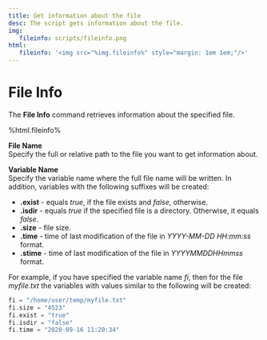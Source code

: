 ```yaml
---
title: Get information about the file
desc: The script gets information about the file.
img:
   fileinfo: scripts/fileinfo.png
html:
   fileinfo: '<img src="%img.fileinfo%" style="margin: 1em 1em;"/>'
---
```

# File Info

The **File Info** command retrieves information about the specified file.

%html.fileinfo%

**File Name**  
Specify the full or relative path to the file you want to get information about.

**Variable Name**  
Specify the variable name where the full file name will be written. In addition, variables with the following suffixes will be created:

* **.exist** - equals *true*, if the file exists and *false*, otherwise.
* **.isdir** - equals *true* if the specified file is a directory. Otherwise, it equals *false*.
* **.size** - file size.
* **.time** - time of last modification of the file in *YYYY-MM-DD HH:mm:ss* format.
* **.stime** - time of last modification of the file in *YYYYMMDDHHmmss* format.

For example, if you have specified the variable name *fi*, then for the file *myfile.txt* the variables with values similar to the following will be created:

``` go
fi = "/home/user/temp/myfile.txt"
fi.size = "4523"
fi.exist = "true"
fi.isdir = "false"
fi.time = "2020-09-16 11:20:34"
```
